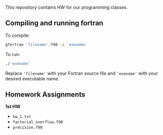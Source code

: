 This repository contains HW for our programming classes.

## Compiling and running fortran

To compile:

```bash
gfortran 'filename'.f90 -o 'exename'
```

To run:

```bash
./'exename'
```
Replace `'filename'` with your Fortran source file and `'exename'` with your desired executable name.

## Homework Assignments

**1st HW**
- `hw_1.txt` 
- `factorial_overflow.f90`
- `precision.f90`

